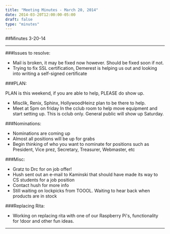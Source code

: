 ```yaml
---
title: "Meeting Minutes - March 20, 2014"
date: 2014-03-20T12:00:00-05:00
draft: false
type: "minutes"
---
```


##Minutes 3-20-14

- - - 

###Issues to resolve:
* Mail is broken, it may be fixed now however.  Should be fixed soon if not.
* Trying to fix SSL certification, Demerest is helping us out and looking into writing a self-signed certificate

###PLAN:

PLAN is this weekend, if you are able to help, PLEASE do show up.

* Misclik, Renix, Sphinx, HollywoodHeinz plan to be there to help.
* Meet at 5pm on friday In the cclub room to help move equipment and start setting up.  This is cclub only.  General public will show up Saturday.

###Nominations:
* Nominations are coming up
* Almost all positions will be up for grabs
* Begin thinking of who you want to nominate for positions such as President, Vice prez, Secretary, Treasurer, Webmaster, etc

###Misc:
* Gratz to Drc for on job offer!
* Hush sent out an e-mail to Kaminski that should have made its way to CS students for a job position
 * Contact hush for more info
* Still waiting on lockpicks from TOOOL.  Waiting to hear back when products are in stock

###Replacing Rita:
* Working on replacing rita with one of our Raspberry Pi's, functionality for !door and other fun ideas.

- - -

